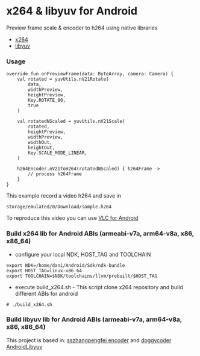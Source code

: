 # x264 & libyuv for Android

Preview frame scale & encoder to h264 using native libraries
* [x264]
* [libyuv]
### Usage

```
override fun onPreviewFrame(data: ByteArray, camera: Camera) {
    val rotated = yuvUtils.nV21Rotate(
        data,
        widthPreview,
        heightPreview,
        Key.ROTATE_90,
        true
    )

    val rotatedNScaled = yuvUtils.nV21Scale(
        rotated,
        heightPreview,
        widthPreview,
        widthOut,
        heightOut,
        Key.SCALE_MODE_LINEAR,
    )
    
    h264Encoder.nV21ToH264(rotatedNScaled) { h264Frame ->
        // process h264Frame
    }
}
```

This example record a video h264 and save in
``` 
storage/emulated/0/Download/sample.h264
```
To reproduce this video you can use [VLC for Android]

### Build x264 lib for Android ABIs (armeabi-v7a, arm64-v8a, x86, x86_64)

* configure your local NDK, HOST_TAG and TOOLCHAIN

```
export NDK=/home/dani/Android/Sdk/ndk-bundle
export HOST_TAG=linux-x86_64
export TOOLCHAIN=$NDK/toolchains/llvm/prebuilt/$HOST_TAG
```

* execute build_x264.sh - This script clone x264 repository and build different ABIs for android

```
# ./build_x264.sh
```

### Build libyuv lib for Android ABIs (armeabi-v7a, arm64-v8a, x86, x86_64)

This project is based in: [sszhangpengfei encoder] and [doggycoder AndroidLibyuv]

[sszhangpengfei encoder]: https://github.com/sszhangpengfei/android_x264_encoder
[doggycoder AndroidLibyuv]: https://github.com/doggycoder/AndroidLibyuv
[x264]: https://www.videolan.org/developers/x264.html
[libyuv]: https://chromium.googlesource.com/libyuv/libyuv/
[VLC for Android]: https://play.google.com/store/apps/details?id=org.videolan.vlc&hl=es_CO
